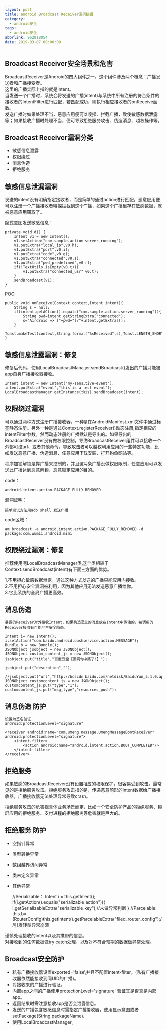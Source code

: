 ```yaml
---
layout: post
title: android Broadcast Receiver漏洞挖掘
category: 
  - android安全
tags: 
  - android安全
abbrlink: 962818054
date: 2019-03-07 00:00:00
---
```


## Broadcast Receiver安全场景和危害

BroadcastReceiver是Android的四大组件之一，这个组件涉及两个概念：广播发送者和广播接受者。  
这里的广播实际上指的就是intent。  
当发送一个广播时，系统会将发送的广播(intent)与系统中所有注册的符合条件的接收者的IntentFilter进行匹配，若匹配成功，则执行相应接收者的onReceive函数。  
发送广播时如果处理不当，恶意应用便可以嗅探、拦截广播，致使敏感数据泄露等；如果接收广播时处理不当，便可导致拒绝服务攻击、伪造消息、越权操作等。  

## Broadcast Receiver漏洞分类

- 敏感信息泄露
- 权限绕过
- 消息伪造
- 拒绝服务

## 敏感信息泄漏漏洞

发送的intent没有明确指定接收者，而是简单的通过action进行匹配。恶意应用便可以注册一个广播接收者嗅探拦截到这个广播，如果这个广播里存在敏感数据，就被恶意应用窃取了。  

隐式意图发送敏感信息：  

	private void d() {
		Intent v1 = new Intent();
		v1.setAction("com.sample.action.server_running");
		v1.putExtra("local_ip",v0.h);
		v1.putExtra("port",v0.i);
		v1.putExtra("code",v0.g);
		v1.putExtra("connected",v0.s);
		v1.putExtra("pwd_predefined",v0.r);
		if(!TextUtils.isEmpty(v0.t)){
			v1.putExtra("connected_usr",v0.t);
		}
		sendBroadcast(v1);
	}

POC:  

	public void onReceive(Context context,Intent intent){
		String s = null;
		if(intent.getACtion().equals("com.sample.action.server_running")){
			String pwd=intent.getStringExtra("connected");
			s="Airdroid => ["+pwd+"]/"+intent.getExtras();
		}
		Toast.makeTest(context,String.format("%sReceived",s),Toast.LENGTH_SHORT).show();
	}

## 敏感信息泄露漏洞：修复

修复后代码，使用LocalBroadcastManager.sendBroadcast()发出的广播只能被app自身广播接收器接收。  

	Intent intent = new Intent("my-sensitive-event");
	intent.putExtra("event","this is a test event");
	LocalBroadcastManager.getInstance(this).sendBroadcast(intent);

## 权限绕过漏洞

可以通过两种方式注册广播接收器，一种是在AndroidManifest.xml文件中通过<receiver>标签静态注册。另外一种是通过Context.registerReceiver()动态注册,指定相应的intentFilter参数。然而动态注册的广播默认是导出的。如果导出的BroadcastReceiver没有做权限控制，导致BroadcastReceiver组件可以接收一个外部可控url、或者其他命令，导致攻击者可以越权利用应用的一些特定功能，比如发送恶意广播、伪造消息、任意应用下载安装、打开钓鱼网站等。  

程序加锁解锁是靠广播来控制的，并且这两条广播没做权限限制，任意应用可以发送此广播达到恶意解锁、恶意锁定应用的目的。  

code：  

	android.intent.action.PACKAGE_FULLY_REMOVED

漏洞证明：  

	简单测试方法用adb shell 发送广播

code区域：  

	am broadcast -a android.intent.action.PACKAGE_FULLY_REMOVED -d package:com.wumii.android.mimi

## 权限绕过漏洞：修复

推荐使用呢LocalBroadcastManager类,这个类相较于Context.sendBroadcast(intent)有下面三方面的优势。  

1.不用担心敏感数据泄露，通过这种方式发送的广播只能应用内接收。  
2.不用担心安全漏洞被利用，因为其他应用无法发送恶意广播给你。  
3.它比系统的全局广播更高效。  

## 消息伪造

	暴露的Receiver对外接收Intent，如果构造恶意的消息放在Intent中传输的，被调用的Receiver接收有可能产生安全隐患。  

	Intent i= new Intent();
	i.setAction("com.baidu.android.oushservice.action.MESSAGE");
	Bundle b = new Bundle();
	JSONObject jsobject = new JSONObject();
	JSONObject custom_content_js = new JSONObject();
	jsobject.put("title","百度云盘【漏洞你中奖了!】");

	jsobject.put("descrption","");

	//jsobject.put("url","http://bcscdn.baidu.com/netdisk/BaiduYun_5.1.0.apk");
	JSONObject customcontent_js = new JSONObject();
	customcontent_js.put("type","1");
	customcontent_js.put("msg_type","resources_push");

## 消息伪造 防护

	设置为签名验证
	android:protectionLevel="signature"

	<receiver android:name="com.umeng.message.UmengMessageBootReceiver" android:protectionLevel="signature">
		<intent-filter>
			<action android:name="android.intent.action.BOOT_COMPLETED"/>
		</intent-filter>
	</receiver>

## 拒绝服务

如果敏感的BroadcastReceiver没有设置相应的权限保护，很容易受到攻击。最常见的是拒绝服务攻击。拒绝服务攻击指的是，传递恶意畸形的intent数据给广播接收器，广播接收器无法处理异常导致crash。  

拒绝服务攻击的危害视具体业务场景而定，比如一个安全防护产品的拒绝服务、锁屏应用的拒绝服务、支付进程的拒绝服务等危害就是巨大的。  

## 拒绝服务 防护

- 空指针异常
- 类型转换异常
- 数组越界访问异常
- 类未定义异常
- 其他异常

	//Serializable：
	Intent i = this.getIntent();
	if(i.getAction().equals("serializable_action")){
		i.getSerializableExtra("serializable_key");//未做异常判断
	}
	//Parcelable:
	this.b=(RouterConfig)this.getIntent().getParcelableExtra("filed_router_config");//引发转型异常崩溃

谨慎处理接收的intent以及其携带的信息。  
对接收到的任何数据做try catch处理，以及对不符合预期的数据做异常处理。  

## Broadcast安全防护

- 私有广播接收器设置exported='false',并且不配置intent-filter。(私有广播接收器依然能接收到同UID的广播)。
- 对接收来的广播进行验证。
- 内部app之间的广播使用protectionLevel='signature' 验证其是否真是内部app。
- 返回结果时需注意接收app是否会泄露信息。 
- 发送的广播包含敏感信息时需指定广播接收器，使用显示意图或者setPackage(String packageName)。
- 使用LocalBroadcastManager。